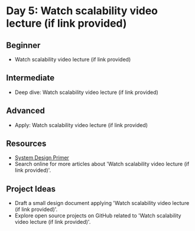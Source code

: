 # Day 5: Watch scalability video lecture (if link provided)

## Beginner
- Watch scalability video lecture (if link provided)

## Intermediate
- Deep dive: Watch scalability video lecture (if link provided)

## Advanced
- Apply: Watch scalability video lecture (if link provided)

## Resources
- [System Design Primer](https://github.com/donnemartin/system-design-primer/search?q=Watch+scalability+video+lecture+%28if+link+provided%29)
- Search online for more articles about 'Watch scalability video lecture (if link provided)'.

## Project Ideas
- Draft a small design document applying 'Watch scalability video lecture (if link provided)'.
- Explore open source projects on GitHub related to 'Watch scalability video lecture (if link provided)'.

